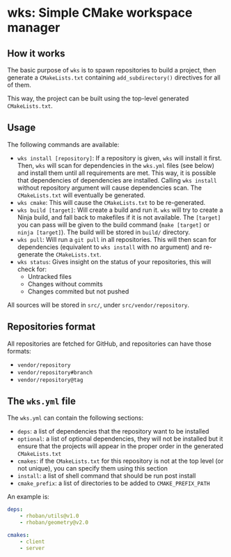 # wks: Simple CMake workspace manager

## How it works

The basic purpose of `wks` is to spawn repositories to build a project, then generate a `CMakeLists.txt`
containing `add_subdirectory()` directives for all of them.

This way, the project can be built using the top-level generated `CMakeLists.txt`.

## Usage

The following commands are available:

* `wks install [repository]`: If a repository is given, `wks` will install it first. Then, `wks` will scan for
  dependencies in the `wks.yml` files (see below) and install them until all requirements are met. This way, it is
  possible that dependencies of dependencies are installed. Calling `wks install` without repository argument will
  cause dependencies scan. The `CMakeLists.txt` will eventually be generated.
* `wks cmake`: This will cause the `CMakeLists.txt` to be re-generated.
* `wks build [target]`: Will create a build and run it. `wks` will try to create a Ninja build, and
  fall back to makefiles if it is not available. The `[target]` you can pass will be given to the build command
  (`make [target]` or `ninja [target]`). The build will be stored in `build/` directory.
* `wks pull`: Will run a `git pull` in all repositories. This will then scan for dependencies (equivalent to `wks install`
  with no argument) and re-generate the `CMakeLists.txt`.
* `wks status`: Gives insight on the status of your repositories, this will check for:
  * Untracked files
  * Changes without commits
  * Changes commited but not pushed

All sources will be stored in `src/`, under `src/vendor/repository`.

## Repositories format

All repositories are fetched for GitHub, and repositories can have those formats:

* `vendor/repository`
* `vendor/repository#branch`
* `vendor/repository@tag`

## The `wks.yml` file

The `wks.yml` can contain the following sections:

* `deps`: a list of dependencies that the repository want to be installed
* `optional`: a list of optional dependencies, they will not be installed but it ensure that the projects will appear
  in the proper order in the generated `CMakeLists.txt`
* `cmakes`: if the `CMakeLists.txt` for this repository is not at the top level (or not unique), you can specify them
  using this section
* `install`: a list of shell command that should be run post install
* `cmake_prefix`: a list of directories to be added to `CMAKE_PREFIX_PATH`

An example is:

```yaml
deps:
    - rhoban/utils@v1.0
    - rhoban/geometry@v2.0

cmakes:
    - client
    - server
```